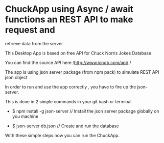 # ChuckApp using Async / await functions an REST API to make request and
retrieve data from the server

This Desktop App is based on free API for Chuck Norris Jokes Database

You can find the source API here /http://www.icndb.com/api/ /

The app is using json server package (from npm pack)
to simulate REST API json object

In order to run and use the app correctly ,
you have to fire up the json-server.

This is done in 2 simple commands in your git bash or terminal

- $ npm install -g json-server // Install the json server package globally on you machine

- $ json-server db.json // Create and run the database

With these simple steps now you can run the ChuckApp.
